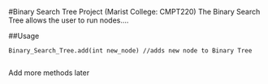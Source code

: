 #Binary Search Tree Project (Marist College: CMPT220)
The Binary Search Tree allows the user to run nodes....

##Usage
````
Binary_Search_Tree.add(int new_node) //adds new node to Binary Tree


````
Add more methods later